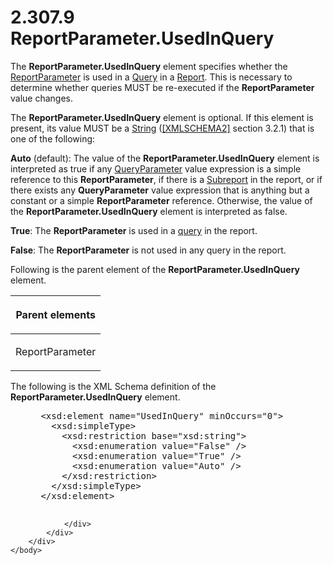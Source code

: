 <html dir="LTR" xmlns:mshelp="http://msdn.microsoft.com/mshelp" xmlns:ddue="http://ddue.schemas.microsoft.com/authoring/2003/5" xmlns:xlink="http://www.w3.org/1999/xlink" xmlns:tool="http://www.microsoft.com/tooltip">
    <head>
        <meta http-equiv="Content-Type" content="text/html; CHARSET=utf-8"></meta>
        <meta name="save" content="history"></meta>
        <title>2.307.9 ReportParameter.UsedInQuery</title>
        <xml>
            <mshelp:toctitle title="2.307.9 ReportParameter.UsedInQuery"></mshelp:toctitle>
            <mshelp:rltitle title="[MS-RDL]: ReportParameter.UsedInQuery"></mshelp:rltitle>
            <mshelp:keyword index="A" term="a3c3c80d-dbb6-4bb3-b333-b9c2e5d3d860"></mshelp:keyword>
            <mshelp:attr name="DCSext.ContentType" value="open specification"></mshelp:attr>
            <mshelp:attr name="AssetID" value="a3c3c80d-dbb6-4bb3-b333-b9c2e5d3d860"></mshelp:attr>
            <mshelp:attr name="TopicType" value="kbRef"></mshelp:attr>
            <mshelp:attr name="DCSext.Title" value="[MS-RDL]: ReportParameter.UsedInQuery" />
        </xml>
    </head>
    <body>
        <div id="header">
            <h1 class="heading">2.307.9 ReportParameter.UsedInQuery</h1>
        </div>
        <div id="mainSection">
            <div id="mainBody">
                <div id="allHistory" class="saveHistory"></div>
                <div id="sectionSection0" class="section" name="collapseableSection">
                    

<p>The <b>ReportParameter.UsedInQuery</b> element specifies
whether the <a href="7c3f4c83-9172-48db-94c1-693295c5d623.htm">ReportParameter</a>
is used in a <a href="1d2b1998-e078-435f-8c03-a3d894a9843e.htm">Query</a> in a
<a href="6bbaafec-020b-406c-b4e7-5e4318b616cb.htm">Report</a>. This is
necessary to determine whether queries MUST be re-executed if the <b>ReportParameter</b>
value changes. </p>

<p>The <b>ReportParameter.UsedInQuery</b> element is optional.
If this element is present, its value MUST be a <a href="1ed81ef3-a683-45e3-aaad-bd2bbe71bc3d.htm">String</a> (<a href="https://go.microsoft.com/fwlink/?LinkId=90610">[XMLSCHEMA2]</a> section
3.2.1) that is one of the following:</p>

<p><b>Auto</b> (default): The value of the <b>ReportParameter.UsedInQuery</b>
element is interpreted as true if any <a href="51130040-07dd-4ce6-88e8-fe6a2f411d07.htm">QueryParameter</a> value
expression is a simple reference to this <b>ReportParameter</b>, if there is a <a href="04d4d6d6-e103-48fc-b4f7-bf5b4a7e56e5.htm">Subreport</a> in the report,
or if there exists any <b>QueryParameter</b> value expression that is anything
but a constant or a simple <b>ReportParameter</b> reference. Otherwise, the
value of the <b>ReportParameter.UsedInQuery</b> element is interpreted as
false.</p>

<p><b>True</b>: The <b>ReportParameter</b> is used in a <a href="b2482b3f-74ab-4ca8-a9e5-c07955011743.htm#gt_37fbc661-f744-48fa-9d8e-f34513cab9c2">query</a> in the report.</p>

<p><b>False</b>: The <b>ReportParameter</b> is not used
in any query in the report.</p>

<p>Following is the parent element of the <b>ReportParameter.UsedInQuery</b>
element.</p>

<table>
 <thead>
  <tr>
   <th>
   <p>Parent elements</p>
   </th>
  </tr>
 </thead>
 <tr>
  <td>
  <p>ReportParameter</p>
  </td>
 </tr>
</table>

<p>The following is the XML Schema definition of the <b>ReportParameter.UsedInQuery</b>
element.</p>

<dl>
<dd>
<div><pre> &lt;xsd:element name=&quot;UsedInQuery&quot; minOccurs=&quot;0&quot;&gt;
   &lt;xsd:simpleType&gt;
     &lt;xsd:restriction base=&quot;xsd:string&quot;&gt;
       &lt;xsd:enumeration value=&quot;False&quot; /&gt;
       &lt;xsd:enumeration value=&quot;True&quot; /&gt;
       &lt;xsd:enumeration value=&quot;Auto&quot; /&gt;
     &lt;/xsd:restriction&gt;
   &lt;/xsd:simpleType&gt;
 &lt;/xsd:element&gt;
  
</pre></div>
</dd></dl>


                </div>
            </div>
        </div>
    </body>
</html>